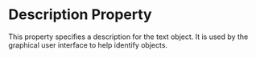 # Description Property

This property specifies a description for the text object. It is used by the graphical user
interface to help identify objects.

